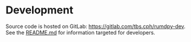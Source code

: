# Development

Source code is hosted on GitLab: <https://gitlab.com/tbs.cph/rumdpy-dev>.
See the [README.md](https://gitlab.com/tbs.cph/rumdpy-dev/-/blob/master/README.md) 
for information targeted for developers.

